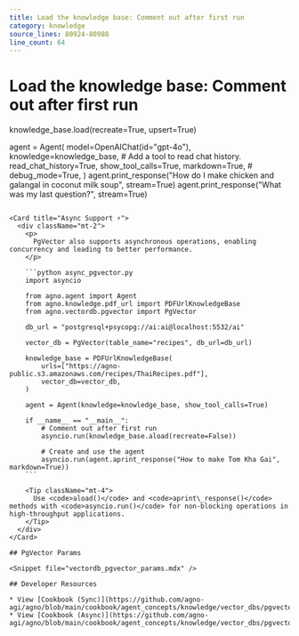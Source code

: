 ```yaml
---
title: Load the knowledge base: Comment out after first run
category: knowledge
source_lines: 80924-80988
line_count: 64
---
```


# Load the knowledge base: Comment out after first run
knowledge_base.load(recreate=True, upsert=True)

agent = Agent(
    model=OpenAIChat(id="gpt-4o"),
    knowledge=knowledge_base,
    # Add a tool to read chat history.
    read_chat_history=True,
    show_tool_calls=True,
    markdown=True,
    # debug_mode=True,
)
agent.print_response("How do I make chicken and galangal in coconut milk soup", stream=True)
agent.print_response("What was my last question?", stream=True)
```

<Card title="Async Support ⚡">
  <div className="mt-2">
    <p>
      PgVector also supports asynchronous operations, enabling concurrency and leading to better performance.
    </p>

    ```python async_pgvector.py
    import asyncio

    from agno.agent import Agent
    from agno.knowledge.pdf_url import PDFUrlKnowledgeBase
    from agno.vectordb.pgvector import PgVector

    db_url = "postgresql+psycopg://ai:ai@localhost:5532/ai"

    vector_db = PgVector(table_name="recipes", db_url=db_url)

    knowledge_base = PDFUrlKnowledgeBase(
        urls=["https://agno-public.s3.amazonaws.com/recipes/ThaiRecipes.pdf"],
        vector_db=vector_db,
    )

    agent = Agent(knowledge=knowledge_base, show_tool_calls=True)

    if __name__ == "__main__":
        # Comment out after first run
        asyncio.run(knowledge_base.aload(recreate=False))

        # Create and use the agent
        asyncio.run(agent.aprint_response("How to make Tom Kha Gai", markdown=True))
    ```

    <Tip className="mt-4">
      Use <code>aload()</code> and <code>aprint\_response()</code> methods with <code>asyncio.run()</code> for non-blocking operations in high-throughput applications.
    </Tip>
  </div>
</Card>

## PgVector Params

<Snippet file="vectordb_pgvector_params.mdx" />

## Developer Resources

* View [Cookbook (Sync)](https://github.com/agno-agi/agno/blob/main/cookbook/agent_concepts/knowledge/vector_dbs/pgvector_db/pg_vector.py)
* View [Cookbook (Async)](https://github.com/agno-agi/agno/blob/main/cookbook/agent_concepts/knowledge/vector_dbs/pgvector_db/async_pg_vector.py)


